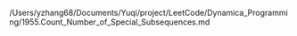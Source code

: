 /Users/yzhang68/Documents/Yuqi/project/LeetCode/Dynamica_Programming/1955.Count_Number_of_Special_Subsequences.md